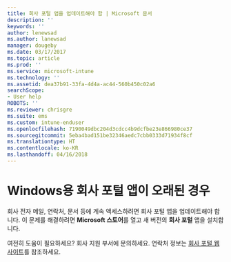 ```yaml
---
title: 회사 포털 앱을 업데이트해야 함 | Microsoft 문서
description: ''
keywords: ''
author: lenewsad
ms.author: lanewsad
manager: dougeby
ms.date: 03/17/2017
ms.topic: article
ms.prod: ''
ms.service: microsoft-intune
ms.technology: ''
ms.assetid: dea37b91-33fa-4d4a-ac44-560b450c02a6
searchScope:
- User help
ROBOTS: ''
ms.reviewer: chrisgre
ms.suite: ems
ms.custom: intune-enduser
ms.openlocfilehash: 7190049dbc204d3cdcc4b9dcfbe23e866980ce37
ms.sourcegitcommit: 5eba4bad151be32346aedc7cbb0333d71934f8cf
ms.translationtype: HT
ms.contentlocale: ko-KR
ms.lasthandoff: 04/16/2018
---
```

# <a name="your-company-portal-app-for-windows-is-out-of-date"></a>Windows용 회사 포털 앱이 오래된 경우

회사 전자 메일, 연락처, 문서 등에 계속 액세스하려면 회사 포털 앱을 업데이트해야 합니다. 이 문제를 해결하려면 **Microsoft 스토어**를 열고 새 버전의 **회사 포털** 앱을 설치합니다.

여전히 도움이 필요하세요? 회사 지원 부서에 문의하세요. 연락처 정보는 [회사 포털 웹 사이트](https://portal.manage.microsoft.com#HelpDeskDialog)를 참조하세요.
